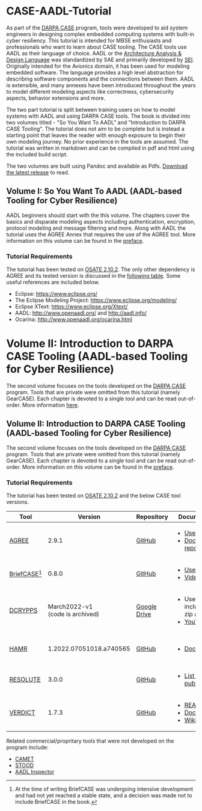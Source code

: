 # CASE-AADL-Tutorial

As part of the [DARPA CASE](https://www.darpa.mil/program/cyber-assured-systems-engineering) program, tools were developed to aid system engineers in designing complex embedded computing systems with built-in cyber resiliency. This tutorial is intended for MBSE enthusiasts and professionals who want to learn about CASE tooling. The CASE tools use AADL as their language of choice. AADL or the [Architecture Analysis & Design Language](https://en.wikipedia.org/wiki/Architecture_Analysis_%26_Design_Language) was standardized by SAE and primarily developed by [SEI](https://www.sei.cmu.edu/our-work/projects/display.cfm?customel_datapageid_4050=191439,191439). Originally intended for the Avionics domain, it has been used for modeling embedded software. The language provides a high level abstraction for describing software components and the connections between them. AADL is extensible, and many annexes have been introduced throughout the years to model different modeling aspects like correctness, cybersecurity aspects, behavior extensions and more.

The two part tutorial is split between training users on how to model systems with AADL and using DARPA CASE tools. The book is divided into two volumes titled - "So You Want To AADL" and "Introduction to DARPA CASE Tooling". The tutorial does not aim to be complete but is instead a starting point that leaves the reader with enough exposure to begin their own modeling journey. No prior experience in the tools are assumed. The tutorial was written in markdown and can be compiled in pdf and html using the included build script.

The two volumes are built using Pandoc and available as Pdfs. [Download the latest release](releases/latest) to read.

## Volume I: So You Want To AADL (AADL-based Tooling for Cyber Resilience)

AADL beginners should start with the this volume. The chapters cover the basics and disparate modeling aspects including authentication, encryption, protocol modeling and message filtering and more. Along with AADL the tutorial uses the AGREE Annex that requires the use of the AGREE tool. More information on this volume can be found in the [preface](pandoc/preface-aadl.md).

### Tutorial Requirements

  The tutorial has been tested on [OSATE 2.10.2](https://osate.org/). The only other dependency is AGREE and its tested version is discussed in the [following table](#volume-ii-introduction-to-darpa-case-tooling-aadl-based-tooling-for-cyber-resilience). Some  useful references are included below.

- Eclipse: https://www.eclipse.org/
- The Eclipse Modeling Project: https://www.eclipse.org/modeling/
- Eclipse XText: https://www.eclipse.org/Xtext/
- AADL: http://www.openaadl.org/ and http://aadl.info/
- Ocarina: http://www.openaadl.org/ocarina.html

# Volume II:   Introduction to DARPA CASE Tooling (AADL-based Tooling for Cyber Resilience)
The second volume focuses on the tools developed on the [DARPA CASE](https://www.darpa.mil/program/cyber-assured-systems-engineering) program. Tools that are private were omitted from this tutorial (namely GearCASE). Each chapter is devoted to a single tool and can be read out-of-order. More information [here](pandoc/preface-case.md).

## Volume II:   Introduction to DARPA CASE Tooling (AADL-based Tooling for Cyber Resilience)
The second volume focuses on the tools developed on the [DARPA CASE](https://www.darpa.mil/program/cyber-assured-systems-engineering) program. Tools that are private were omitted from this tutorial (namely GearCASE). Each chapter is devoted to a single tool and can be read out-of-order. More information on this volume can be found in the [preface](pandoc/preface-case.md).

### Tutorial Requirements

  The tutorial has been tested on [OSATE 2.10.2](https://osate.org/) and the below CASE tool versions.

| Tool | Version | Repository | Documentation | Developers (PI) |
|-|-|-|-|:-:|
| [AGREE](http://loonwerks.com/tools/agree.html) | 2.9.1 | [GitHub](https://github.com/loonwerks/AGREE) | <ul><li>[User Guide](https://github.com/loonwerks/AGREE/tree/master/com.rockwellcollins.atc.agree.doc/src-gen)</li><li>[Documentation repo](https://github.com/loonwerks/AGREE/tree/master/com.rockwellcollins.atc.agree.doc)</li></ul> | [Collins/Loonwerks](https://github.com/loonwerks)<br>([Darren Cofer](mailto:Darren.Cofer@collins.com)) |
| [BriefCASE](http://loonwerks.com/projects/case.html)[^1] | 0.8.0 | [GitHub](https://github.com/loonwerks/BriefCase) | <ul><li>[User Guide](https://github.com/loonwerks/formal-methods-workbench/blob/master/documentation/BriefCASE/Collins%20BriefCASE%20User%20Guide.pdf)</li><li>[Videos](http://loonwerks.com/projects/case.html)</li></ul> | [Collins/Loonwerks](https://github.com/loonwerks)<br>([Darren Cofer](mailto:Darren.Cofer@collins.com)) |
| [DCRYPPS](https://www.dollabs.com/project/dcryp) | March2022-v1 <br>(code is archived)| [Google Drive](https://drive.google.com/drive/folders/1Xx3ZN_gjjBAmGsiqrW3V6qls4QH9QQhW) | <ul><li>User guide included in the zip archive</li><li>[YouTube Video](https://www.youtube.com/watch?v=VLt8LTNhktg)</li></ul> | Vanderbilt/[DOLL Labs](https://www.dollabs.com/)<br>([Bob Laddaga](mailto:robert.laddaga@vanderbilt.edu)) |
| [HAMR](https://hamr.sireum.org/index.html) | 1.2022.07051018.a740565 | [GitHub](https://github.com/sireum/hamr-codegen) | <ul><li>[Documentation](https://hamr.sireum.org/hamr-doc/hamr-index.html)</li></ul> | Kansas State University/[SAnToS Lab](mailto:hamr@santoslab.org)<br>([John Hatcliff](mailto:hatcliff@ksu.edu))|
| [RESOLUTE](http://loonwerks.com/publications/gacek2014hilt.html) | 3.0.0 | [GitHub](https://github.com/loonwerks/Resolute) | <ul><li>[List of publications](http://loonwerks.com/tools/resolute.html)</li></ul> | [Collins/Loonwerks](https://github.com/loonwerks)<br>([Darren Cofer](mailto:Darren.Cofer@collins.com)) |
| [VERDICT](https://ge-high-assurance.github.io/VERDICT/) | 1.7.3 | [GitHub](https://github.com/ge-high-assurance/VERDICT/) | <ul><li>[README](https://github.com/ge-high-assurance/VERDICT/blob/master/README.md)</li><li>[Docs](https://github.com/ge-high-assurance/VERDICT/tree/master/docs)</li><li>[Wiki](https://github.com/ge-high-assurance/VERDICT/wiki)</li></ul>| [GE](https://github.com/ge-high-assurance)/Uni. of Iowa<br>([Michael Durling](mailto:durling@ge.com)) |

Related commercial/propritary tools that were not developed on the program include:
- [CAMET](https://www.adventiumlabs.com/camet-access-request)
- [STOOD](https://www.ellidiss.com/products/stood/)
- [AADL Inspector](https://www.ellidiss.com/products/aadl-inspector/)

[^1]:At the time of writing BriefCASE was undergoing intensive development and had not yet reached a stable state, and a decision was made not to include BriefCASE in the book.